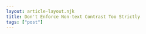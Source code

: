 ```yaml
---
layout: article-layout.njk
title: Don't Enforce Non-text Contrast Too Strictly
tags: ["post"]
---
```



